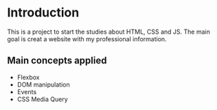 # Introduction

This is a project to start the studies about HTML, CSS and JS.
The main goal is creat a website with my professional information.

## Main concepts applied

- Flexbox
- DOM manipulation
- Events
- CSS Media Query
